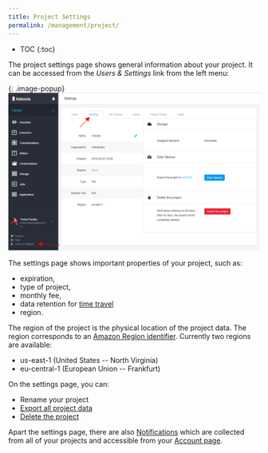 ```yaml
---
title: Project Settings
permalink: /management/project/
---
```


* TOC
{:toc}

The project settings page shows general information about your project.
It can be accessed from the *Users & Settings* link from the left menu:

{: .image-popup}
![Screenshot - Project Settings](/management/project/settings.png)

The settings page shows important properties of your project, such as:

- expiration,
- type of project,
- monthly fee,
- data retention for [time travel](/storage/tables/backups/)
- region.

The region of the project is the physical location of the project data. The region
corresponds to an [Amazon Region identifier](https://docs.aws.amazon.com/AWSEC2/latest/UserGuide/using-regions-availability-zones.html#concepts-available-regions). Currently two regions are available:

- us-east-1 (United States -- North Virginia)
- eu-central-1 (European Union -- Frankfurt)

On the settings page, you can:

- Rename your project
- [Export all project data](/management/project/export/)
- [Delete the project](/management/project/delete/)

Apart the settings page, there are also [Notifications](/management/account/#notifications) which
are collected from all of your projects and accessible from your
[Account page](/management/account/).

